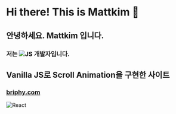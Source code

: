 # Hi there! This is Mattkim 👋
## 안녕하세요. Mattkim 입니다.
### 저는 <img alt="JS" src ="https://img.shields.io/badge/JavaScript-F7DF1E.svg?&style=for-the-badge&logo=JavaScript&logoColor=black"/> 개발자입니다.
  
  
## Vanilla JS로 Scroll Animation을 구현한 사이트
### <a href="https://www.briphy.com" target="_blank">briphy.com</a>


<img alt="React" src ="https://img.shields.io/badge/React-61DAFB.svg?&style=for-the-badge&logo=React&logoColor=black"/>

<!--
**kisonKim/kisonkim** is a ✨ _special_ ✨ repository because its `README.md` (this file) appears on your GitHub profile.

Here are some ideas to get you started:

- 🔭 I’m currently working on ...
- 🌱 I’m currently learning ...
- 👯 I’m looking to collaborate on ...
- 🤔 I’m looking for help with ...
- 💬 Ask me about ...
- 📫 How to reach me: ...
- 😄 Pronouns: ...
- ⚡ Fun fact: ...
-->

<!-- <a href="www.briphy.com" target="_blank"><img src="https://img.shields.io/badge/ReactJS-#000000?style=plastic&logo=React&logoColor=#61DAFB"/></a> -->

